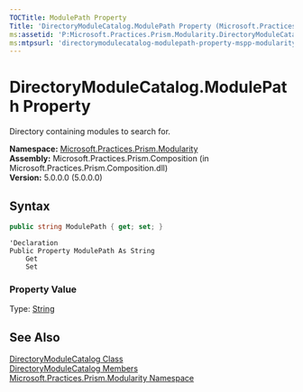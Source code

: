 ```yaml
---
TOCTitle: ModulePath Property
Title: 'DirectoryModuleCatalog.ModulePath Property (Microsoft.Practices.Prism.Modularity)'
ms:assetid: 'P:Microsoft.Practices.Prism.Modularity.DirectoryModuleCatalog.ModulePath'
ms:mtpsurl: 'directorymodulecatalog-modulepath-property-mspp-modularity.md'
---
```



# DirectoryModuleCatalog.ModulePath Property

Directory containing modules to search for.

**Namespace:** [Microsoft.Practices.Prism.Modularity](/patterns-practices/reference/mspp-regions-namespace)  
**Assembly:** Microsoft.Practices.Prism.Composition (in Microsoft.Practices.Prism.Composition.dll)  
**Version:** 5.0.0.0 (5.0.0.0)

## Syntax

```C#
public string ModulePath { get; set; }
```
```VB
'Declaration
Public Property ModulePath As String
	Get
	Set
```

### Property Value

Type: [String](http://msdn.microsoft.com/en-us/library/s1wwdcbf)

## See Also

[DirectoryModuleCatalog Class](/patterns-practices/reference/directorymodulecatalog-class-mspp-modularity)  
[DirectoryModuleCatalog Members](/patterns-practices/reference/directorymodulecatalog-members-mspp-modularity)  
[Microsoft.Practices.Prism.Modularity Namespace](/patterns-practices/reference/mspp-regions-namespace)  